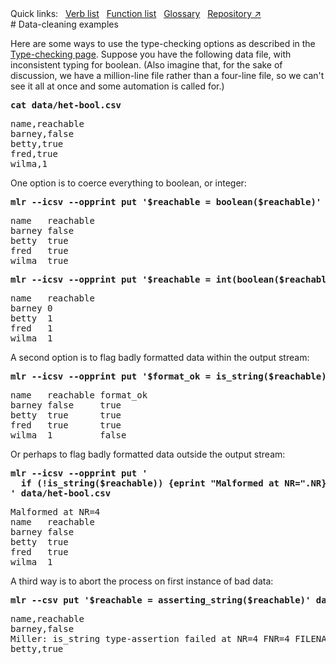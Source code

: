 <!---  PLEASE DO NOT EDIT DIRECTLY. EDIT THE .md.in FILE PLEASE. --->
<div>
<span class="quicklinks">
Quick links:
&nbsp;
<a class="quicklink" href="../reference-verbs/index.html">Verb list</a>
&nbsp;
<a class="quicklink" href="../reference-dsl-builtin-functions/index.html">Function list</a>
&nbsp;
<a class="quicklink" href="../glossary/index.html">Glossary</a>
&nbsp;
<a class="quicklink" href="https://github.com/johnkerl/miller" target="_blank">Repository ↗</a>
</span>
</div>
# Data-cleaning examples

Here are some ways to use the type-checking options as described in the [Type-checking page](reference-dsl-variables.md#type-checking).  Suppose you have the following data file, with inconsistent typing for boolean. (Also imagine that, for the sake of discussion, we have a million-line file rather than a four-line file, so we can't see it all at once and some automation is called for.)

<pre class="pre-highlight-in-pair">
<b>cat data/het-bool.csv</b>
</pre>
<pre class="pre-non-highlight-in-pair">
name,reachable
barney,false
betty,true
fred,true
wilma,1
</pre>

One option is to coerce everything to boolean, or integer:

<pre class="pre-highlight-in-pair">
<b>mlr --icsv --opprint put '$reachable = boolean($reachable)' data/het-bool.csv</b>
</pre>
<pre class="pre-non-highlight-in-pair">
name   reachable
barney false
betty  true
fred   true
wilma  true
</pre>

<pre class="pre-highlight-in-pair">
<b>mlr --icsv --opprint put '$reachable = int(boolean($reachable))' data/het-bool.csv</b>
</pre>
<pre class="pre-non-highlight-in-pair">
name   reachable
barney 0
betty  1
fred   1
wilma  1
</pre>

A second option is to flag badly formatted data within the output stream:

<pre class="pre-highlight-in-pair">
<b>mlr --icsv --opprint put '$format_ok = is_string($reachable)' data/het-bool.csv</b>
</pre>
<pre class="pre-non-highlight-in-pair">
name   reachable format_ok
barney false     true
betty  true      true
fred   true      true
wilma  1         false
</pre>

Or perhaps to flag badly formatted data outside the output stream:

<pre class="pre-highlight-in-pair">
<b>mlr --icsv --opprint put '</b>
<b>  if (!is_string($reachable)) {eprint "Malformed at NR=".NR}</b>
<b>' data/het-bool.csv</b>
</pre>
<pre class="pre-non-highlight-in-pair">
Malformed at NR=4
name   reachable
barney false
betty  true
fred   true
wilma  1
</pre>

A third way is to abort the process on first instance of bad data:

<pre class="pre-highlight-in-pair">
<b>mlr --csv put '$reachable = asserting_string($reachable)' data/het-bool.csv</b>
</pre>
<pre class="pre-non-highlight-in-pair">
name,reachable
barney,false
Miller: is_string type-assertion failed at NR=4 FNR=4 FILENAME=data/het-bool.csv
betty,true
</pre>

